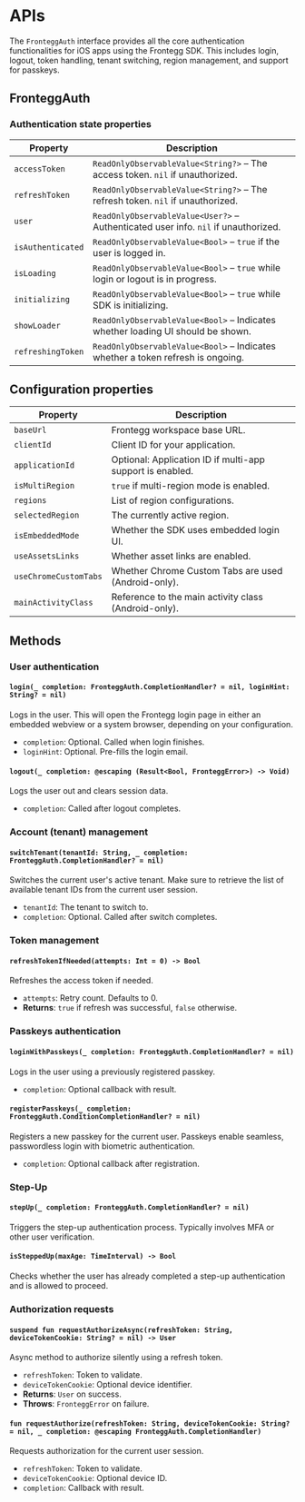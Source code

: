 # APIs

The `FronteggAuth` interface provides all the core authentication functionalities for iOS apps using the Frontegg SDK. This includes login, logout, token handling, tenant switching, region management, and support for passkeys.


## FronteggAuth

### Authentication state properties

| Property | Description |
|----------|-------------|
| `accessToken` | `ReadOnlyObservableValue<String?>` – The access token. `nil` if unauthorized. |
| `refreshToken` | `ReadOnlyObservableValue<String?>` – The refresh token. `nil` if unauthorized. |
| `user` | `ReadOnlyObservableValue<User?>` – Authenticated user info. `nil` if unauthorized. |
| `isAuthenticated` | `ReadOnlyObservableValue<Bool>` – `true` if the user is logged in. |
| `isLoading` | `ReadOnlyObservableValue<Bool>` – `true` while login or logout is in progress. |
| `initializing` | `ReadOnlyObservableValue<Bool>` – `true` while SDK is initializing. |
| `showLoader` | `ReadOnlyObservableValue<Bool>` – Indicates whether loading UI should be shown. |
| `refreshingToken` | `ReadOnlyObservableValue<Bool>` – Indicates whether a token refresh is ongoing. |

## Configuration properties

| Property | Description |
|----------|-------------|
| `baseUrl` | Frontegg workspace base URL. |
| `clientId` | Client ID for your application. |
| `applicationId` | Optional: Application ID if multi-app support is enabled. |
| `isMultiRegion` | `true` if multi-region mode is enabled. |
| `regions` | List of region configurations. |
| `selectedRegion` | The currently active region. |
| `isEmbeddedMode` | Whether the SDK uses embedded login UI. |
| `useAssetsLinks` | Whether asset links are enabled. |
| `useChromeCustomTabs` | Whether Chrome Custom Tabs are used (Android-only). |
| `mainActivityClass` | Reference to the main activity class (Android-only). |

## Methods

### User authentication

#### `login(_ completion: FronteggAuth.CompletionHandler? = nil, loginHint: String? = nil)`
Logs in the user. This will open the Frontegg login page in either an embedded webview or a system browser, depending on your configuration.

- `completion`: Optional. Called when login finishes.
- `loginHint`: Optional. Pre-fills the login email.


#### `logout(_ completion: @escaping (Result<Bool, FronteggError>) -> Void)`
Logs the user out and clears session data.

- `completion`: Called after logout completes.


### Account (tenant) management

#### `switchTenant(tenantId: String, _ completion: FronteggAuth.CompletionHandler? = nil)`
Switches the current user's active tenant. Make sure to retrieve the list of available tenant IDs from the current user session.

- `tenantId`: The tenant to switch to.
- `completion`: Optional. Called after switch completes.


### Token management

#### `refreshTokenIfNeeded(attempts: Int = 0) -> Bool`
Refreshes the access token if needed.

- `attempts`: Retry count. Defaults to 0.
- **Returns**: `true` if refresh was successful, `false` otherwise.


### Passkeys authentication

#### `loginWithPasskeys(_ completion: FronteggAuth.CompletionHandler? = nil)`
Logs in the user using a previously registered passkey.

- `completion`: Optional callback with result.

#### `registerPasskeys(_ completion: FronteggAuth.ConditionCompletionHandler? = nil)`
Registers a new passkey for the current user. Passkeys enable seamless, passwordless login with biometric authentication.

- `completion`: Optional callback after registration.

### Step-Up

#### `stepUp(_ completion: FronteggAuth.CompletionHandler? = nil)`
Triggers the step-up authentication process. Typically involves MFA or other user verification.

#### `isSteppedUp(maxAge: TimeInterval) -> Bool`
Checks whether the user has already completed a step-up authentication and is allowed to proceed.


### Authorization requests

#### `suspend fun requestAuthorizeAsync(refreshToken: String, deviceTokenCookie: String? = nil) -> User`
Async method to authorize silently using a refresh token.

- `refreshToken`: Token to validate.
- `deviceTokenCookie`: Optional device identifier.
- **Returns**: `User` on success.
- **Throws**: `FronteggError` on failure.


#### `fun requestAuthorize(refreshToken: String, deviceTokenCookie: String? = nil, _ completion: @escaping FronteggAuth.CompletionHandler)`
Requests authorization for the current user session.

- `refreshToken`: Token to validate.
- `deviceTokenCookie`: Optional device ID.
- `completion`: Callback with result.

